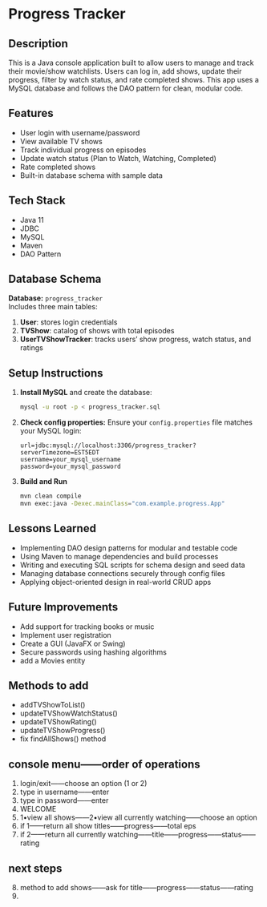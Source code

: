 # Progress Tracker

## Description

This is a Java console application built to allow users to manage and track their movie/show watchlists. Users can log in, add shows, update their progress, filter by watch status, and rate completed shows. This app uses a MySQL database and follows the DAO pattern for clean, modular code.

## Features

- User login with username/password
- View available TV shows
- Track individual progress on episodes
- Update watch status (Plan to Watch, Watching, Completed)
- Rate completed shows
- Built-in database schema with sample data

## Tech Stack

- Java 11
- JDBC
- MySQL
- Maven
- DAO Pattern

## Database Schema

**Database:** `progress_tracker`  
Includes three main tables:

1. **User**: stores login credentials
2. **TVShow**: catalog of shows with total episodes
3. **UserTVShowTracker**: tracks users’ show progress, watch status, and ratings

## Setup Instructions

1. **Install MySQL** and create the database:

   ```bash
   mysql -u root -p < progress_tracker.sql
   ```

2. **Check config properties:**
   Ensure your `config.properties` file matches your MySQL login:

   ```properties
   url=jdbc:mysql://localhost:3306/progress_tracker?serverTimezone=EST5EDT
   username=your_mysql_username
   password=your_mysql_password
   ```

3. **Build and Run**
   ```bash
   mvn clean compile
   mvn exec:java -Dexec.mainClass="com.example.progress.App"
   ```

## Lessons Learned

- Implementing DAO design patterns for modular and testable code
- Using Maven to manage dependencies and build processes
- Writing and executing SQL scripts for schema design and seed data
- Managing database connections securely through config files
- Applying object-oriented design in real-world CRUD apps

## Future Improvements

- Add support for tracking books or music
- Implement user registration
- Create a GUI (JavaFX or Swing)
- Secure passwords using hashing algorithms
- add a Movies entity

## Methods to add

- addTVShowToList()
- updateTVShowWatchStatus()
- updateTVShowRating()
- updateTVShowProgress()
- fix findAllShows() method

## console menu——order of operations

1. login/exit——choose an option (1 or 2)
2. type in username——enter
3. type in password——enter
4. WELCOME
5. 1•view all shows——2•view all currently watching——choose an option
6. if 1——return all show titles——progress——total eps
7. if 2——return all currently watching——title——progress——status——rating

## next steps

8. method to add shows——ask for title——progress——status——rating
9.

